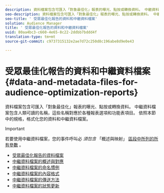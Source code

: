 ```yaml
---
description: 資料檔案包含可匯入「對象最佳化」報表的曝光、點按或轉換資料。 中繼資料檔案包含人類可讀的名稱，這些名稱對應於各種報表選項和功能表項目。 依照本節中的規格，格式化您的資料和中繼資料檔案。
seo-description: 資料檔案包含可匯入「對象最佳化」報表的曝光、點按或轉換資料。 中繼資料檔案包含人類可讀的名稱，這些名稱對應於各種報表選項和功能表項目。 依照本節中的規格，格式化您的資料和中繼資料檔案。
seo-title: ' 受眾最佳化報告的資料和中繼資料檔案'
solution: Audience Manager
title: ' 受眾最佳化報告的資料和中繼資料檔案'
uuid: 80aa4bc3-c660-4e65-8c22-2ddbb7bddd4f
translation-type: tm+mt
source-git-commit: c9737315132e2ae7d72c250d8c196abe8d9e0e43

---
```



# 受眾最佳化報告的資料和中繼資料檔案{#data-and-metadata-files-for-audience-optimization-reports}

資料檔案包含可匯入「對象最佳化」報表的曝光、點按或轉換資料。 中繼資料檔案包含人類可讀的名稱，這些名稱對應於各種報表選項和功能表項目。 依照本節中的規格，格式化您的資料和中繼資料檔案。

>[!IMPORTANT]
>
>若要使用中繼資料檔案，您的事件呼叫必 *須包含* 「概述與映射」 [區段中所列的所有參數](../../../reporting/audience-optimization-reports/metadata-files-intro/metadata-file-overview.md) 。

* [受眾最佳化報告的資料檔案](/help/using/reporting/audience-optimization-reports/metadata-files-intro/datafiles-intro.md)
* [中繼資料檔案的概述與對應](/help/using/reporting/audience-optimization-reports/metadata-files-intro/metadata-file-overview.md)
* [中繼資料檔案的命名慣例](/help/using/reporting/audience-optimization-reports/metadata-files-intro/metadata-file-names.md)
* [中繼資料檔案的內容格式](/help/using/reporting/audience-optimization-reports/metadata-files-intro/metadata-file-contents.md)
* [中繼資料檔案的傳送方法](/help/using/reporting/audience-optimization-reports/metadata-files-intro/metadata-delivery-methods.md)
* [中繼資料檔案的狀態更新](/help/using/reporting/audience-optimization-reports/metadata-files-intro/metadata-update-status.md)




